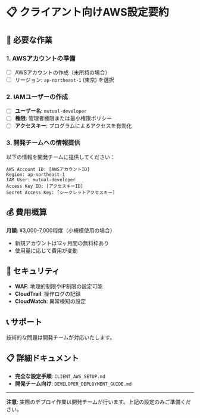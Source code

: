# 📋 クライアント向けAWS設定要約

## 🎯 必要な作業

### 1. AWSアカウントの準備
- [ ] AWSアカウントの作成（未所持の場合）
- [ ] リージョン: `ap-northeast-1` (東京) を選択

### 2. IAMユーザーの作成
- [ ] **ユーザー名**: `mutual-developer`
- [ ] **権限**: 管理者権限または最小権限ポリシー
- [ ] **アクセスキー**: プログラムによるアクセスを有効化

### 3. 開発チームへの情報提供

以下の情報を開発チームに提供してください：

```
AWS Account ID: [AWSアカウントID]
Region: ap-northeast-1
IAM User: mutual-developer
Access Key ID: [アクセスキーID]
Secret Access Key: [シークレットアクセスキー]
```

## 💰 費用概算

**月額**: ¥3,000-7,000程度（小規模使用の場合）

- 新規アカウントは12ヶ月間の無料枠あり
- 使用量に応じて費用が変動

## 🔐 セキュリティ

- **WAF**: 地理的制限やIP制限の設定可能
- **CloudTrail**: 操作ログの記録
- **CloudWatch**: 異常検知の設定

## 📞 サポート

技術的な問題は開発チームが対応いたします。

## 📋 詳細ドキュメント

- **完全な設定手順**: `CLIENT_AWS_SETUP.md`
- **開発チーム向け**: `DEVELOPER_DEPLOYMENT_GUIDE.md`

---

**注意**: 実際のデプロイ作業は開発チームが行います。上記の設定のみご準備ください。 
